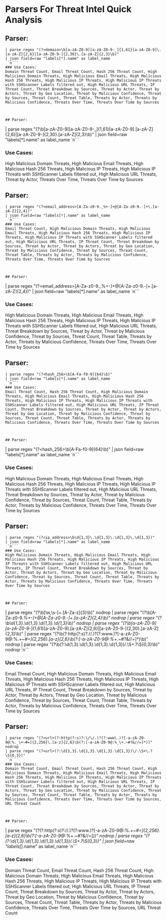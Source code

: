 # Parsers For Threat Intel Quick Analysis

## Parser:
```
| parse regex "(?<domain>\b[a-zA-Z0-9][a-zA-Z0-9-_]{1,61}[a-zA-Z0-9]\.[a-zA-Z]{2,6}|[a-zA-Z0-9-]{2,30}\.[a-zA-Z]{2,3}\b)"
| json field=raw "labels[*].name" as label_name 
 `n```
### Use Cases:
Domain Threat Count, Email Threat Count, Hash 256 Threat Count, High Malicious Domain Threats, High Malicious Email Threats, High Malicious Hash 256 Threats, High Malicious IP Threats, High Malicious IP Threats with SSHScanner Labels filtered out, High Malicious URL Threats, IP Threat Count, Threat Breakdown by Sources, Threat by Actor, Threat by Actors, Threat by Geo Location, Threat by Malicious Confidence, Threat by Sources, Threat Count, Threat Table, Threats by Actor, Threats by Malicious Confidence, Threats Over Time, Threats Over Time by Sources



## Parser:
```
| parse regex "(?<domain>\b[a-zA-Z0-9][a-zA-Z0-9-_]{1,61}[a-zA-Z0-9]\.[a-zA-Z]{2,6}|[a-zA-Z0-9-]{2,30}\.[a-zA-Z]{2,3}\b)" 
| json field=raw "labels[*].name" as label_name 
 `n```
### Use Cases:
High Malicious Domain Threats, High Malicious Email Threats, High Malicious Hash 256 Threats, High Malicious IP Threats, High Malicious IP Threats with SSHScanner Labels filtered out, High Malicious URL Threats, Threat by Actor, Threats Over Time, Threats Over Time by Sources



## Parser:
```
| parse regex "(?<email_address>[A-Za-z0-9._%+-]+@[A-Za-z0-9.-]+\.[a-zA-Z]{2,4})"
| json field=raw "labels[*].name" as label_name 
 `n```
### Use Cases:
Email Threat Count, High Malicious Domain Threats, High Malicious Email Threats, High Malicious Hash 256 Threats, High Malicious IP Threats, High Malicious IP Threats with SSHScanner Labels filtered out, High Malicious URL Threats, IP Threat Count, Threat Breakdown by Sources, Threat by Actor, Threat by Actors, Threat by Geo Location, Threat by Malicious Confidence, Threat by Sources, Threat Count, Threat Table, Threats by Actor, Threats by Malicious Confidence, Threats Over Time, Threats Over Time by Sources



## Parser:
```
| parse regex "(?<email_address>[A-Za-z0-9._%+-]+@[A-Za-z0-9.-]+\.[a-zA-Z]{2,4})" 
| json field=raw "labels[*].name" as label_name 
 `n```
### Use Cases:
High Malicious Domain Threats, High Malicious Email Threats, High Malicious Hash 256 Threats, High Malicious IP Threats, High Malicious IP Threats with SSHScanner Labels filtered out, High Malicious URL Threats, Threat Breakdown by Sources, Threat by Actor, Threat by Malicious Confidence, Threat by Sources, Threat Count, Threat Table, Threats by Actor, Threats by Malicious Confidence, Threats Over Time, Threats Over Time by Sources



## Parser:
```
| parse regex "(?<hash_256>\b[A-Fa-f0-9]{64}\b)"
| json field=raw "labels[*].name" as label_name 
 `n```
### Use Cases:
Email Threat Count, Hash 256 Threat Count, High Malicious Domain Threats, High Malicious Email Threats, High Malicious Hash 256 Threats, High Malicious IP Threats, High Malicious IP Threats with SSHScanner Labels filtered out, High Malicious URL Threats, IP Threat Count, Threat Breakdown by Sources, Threat by Actor, Threat by Actors, Threat by Geo Location, Threat by Malicious Confidence, Threat by Sources, Threat Count, Threat Table, Threats by Actor, Threats by Malicious Confidence, Threats Over Time, Threats Over Time by Sources



## Parser:
```
| parse regex "(?<hash_256>\b[A-Fa-f0-9]{64}\b)" 
| json field=raw "labels[*].name" as label_name 
 `n```
### Use Cases:
High Malicious Domain Threats, High Malicious Email Threats, High Malicious Hash 256 Threats, High Malicious IP Threats, High Malicious IP Threats with SSHScanner Labels filtered out, High Malicious URL Threats, Threat Breakdown by Sources, Threat by Actor, Threat by Malicious Confidence, Threat by Sources, Threat Count, Threat Table, Threats by Actor, Threats by Malicious Confidence, Threats Over Time, Threats Over Time by Sources



## Parser:
```
| parse regex "(?<ip_address>\b\d{1,3}\.\d{1,3}\.\d{1,3}\.\d{1,3})" 
| json field=raw "labels[*].name" as label_name 
 `n```
### Use Cases:
High Malicious Domain Threats, High Malicious Email Threats, High Malicious Hash 256 Threats, High Malicious IP Threats, High Malicious IP Threats with SSHScanner Labels filtered out, High Malicious URL Threats, IP Threat Count, Threat Breakdown by Sources, Threat by Actor, Threat by Actors, Threat by Geo Location, Threat by Malicious Confidence, Threat by Sources, Threat Count, Threat Table, Threats by Actor, Threats by Malicious Confidence, Threats Over Time, Threats Over Time by Sources



## Parser:
```
| parse regex "(?<threat>\b[\w,\s-]+\.[A-Za-z]{3}\b)"  nodrop
| parse regex "(?<threat>\b[A-Za-z0-9._%+-]+@[A-Za-z0-9.-]+\.[a-zA-Z]{2,4}\b)"  nodrop
| parse regex "(?<threat>\b\d{1,3}\.\d{1,3}\.\d{1,3}\.\d{1,3}\b)" nodrop
| parse regex "(?<threat>\b[a-zA-Z0-9][a-zA-Z0-9-_]{1,61}[a-zA-Z0-9]\.[a-zA-Z]{2,6}|[a-zA-Z0-9-]{2,30}\.[a-zA-Z]{2,3}\b)" 
| parse regex "(?<threat>\b(?:http(?:s)?:\/\/.)?(?:www\.)?[-a-zA-Z0-9@:%._\+~#=]{2,256}\.[a-z]{2,6}\b(?:[-a-zA-Z0-9@:%_\+.~#?&//=]*)\b)" nodrop
| parse regex "(?<threat>\b(?:\d{1,3}.\d{1,3}.\d{1,3}.\d{1,3})\/.\S+\.?\S{0,3}\b)" nodrop
 `n```
### Use Cases:
Email Threat Count, High Malicious Domain Threats, High Malicious Email Threats, High Malicious Hash 256 Threats, High Malicious IP Threats, High Malicious IP Threats with SSHScanner Labels filtered out, High Malicious URL Threats, IP Threat Count, Threat Breakdown by Sources, Threat by Actor, Threat by Actors, Threat by Geo Location, Threat by Malicious Confidence, Threat by Sources, Threat Count, Threat Table, Threats by Actor, Threats by Malicious Confidence, Threats Over Time, Threats Over Time by Sources



## Parser:
```
| parse regex "(?<url>(?:http(?:s)?:\/\/.)?(?:www\.)?[-a-zA-Z0-9@:%._\+~#=]{2,256}\.[a-z]{2,6}\b(?:[-a-zA-Z0-9@:%_\+.~#?&//=]*))" nodrop
| parse regex "(?<url>(?:\d{1,3}.\d{1,3}.\d{1,3}.\d{1,3})\/.\S+\.?\S{0,3})"
 `n```
### Use Cases:
Domain Threat Count, Email Threat Count, Hash 256 Threat Count, High Malicious Domain Threats, High Malicious Email Threats, High Malicious Hash 256 Threats, High Malicious IP Threats, High Malicious IP Threats with SSHScanner Labels filtered out, High Malicious URL Threats, IP Threat Count, Threat Breakdown by Sources, Threat by Actor, Threat by Actors, Threat by Geo Location, Threat by Malicious Confidence, Threat by Sources, Threat Count, Threat Table, Threats by Actor, Threats by Malicious Confidence, Threats Over Time, Threats Over Time by Sources, URL Threat Count



## Parser:
```
| parse regex "(?<url>(?:http(?:s)?:\/\/.)?(?:www\.)?[-a-zA-Z0-9@:%._\+~#=]{2,256}\.[a-z]{2,6}\b(?:[-a-zA-Z0-9@:%_\+.~#?&//=]*))" nodrop
| parse regex "(?<url>(?:\d{1,3}.\d{1,3}.\d{1,3}.\d{1,3})\/.\S+\.?\S{0,3})"
| json field=raw "labels[*].name" as label_name 
 `n```
### Use Cases:
Domain Threat Count, Email Threat Count, Hash 256 Threat Count, High Malicious Domain Threats, High Malicious Email Threats, High Malicious Hash 256 Threats, High Malicious IP Threats, High Malicious IP Threats with SSHScanner Labels filtered out, High Malicious URL Threats, IP Threat Count, Threat Breakdown by Sources, Threat by Actor, Threat by Actors, Threat by Geo Location, Threat by Malicious Confidence, Threat by Sources, Threat Count, Threat Table, Threats by Actor, Threats by Malicious Confidence, Threats Over Time, Threats Over Time by Sources, URL Threat Count


